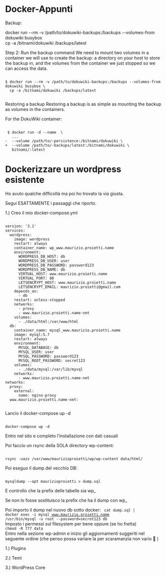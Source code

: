 # Docker-Appunti

Backup:


  docker run --rm -v /path/to/dokuwiki-backups:/backups --volumes-from dokuwiki busybox \
    cp -a /bitnami/dokuwiki /backups/latest


Step 2: Run the backup command
We need to mount two volumes in a container we will use to create the backup: a directory on your host to store the backup in, and the volumes from the container we just stopped so we can access the data.

<code>
$ docker run --rm -v /path/to/dokuwiki-backups:/backups --volumes-from dokuwiki busybox \
  cp -a /bitnami/dokuwiki /backups/latest

</code>

Restoring a backup
Restoring a backup is as simple as mounting the backup as volumes in the containers.

For the DokuWiki container:

<code>
 $ docker run -d --name  \
   ...
-  --volume /path/to/-persistence:/bitnami/dokuwiki \
+  --volume /path/to/-backups/latest:/bitnami/dokuwiki \
   bitnami/:latest
</code>




# Dockerizzare un wordpress esistente

Ho avuto qualche difficoltà ma poi ho trovato la via giusta.

Segui ESATTAMENTE i passaggi che riporto.

1.) Creo il mio docker-compose.yml

<code>
version: '3.1'
services:
  wordpress:
    image: wordpress
    restart: always
    container_name: wp_www.maurizio.proietti.name
    environment:
      WORDPRESS_DB_HOST: db
      WORDPRESS_DB_USER: user
      WORDPRESS_DB_PASSWORD: password123
      WORDPRESS_DB_NAME: db
      VIRTUAL_HOST: www.maurizio.proietti.name
      VIRTUAL_PORT: 80
      LETSENCRYPT_HOST: www.maurizio.proietti.name
      LETSENCRYPT_EMAIL: maurizio.proietti@gmail.com
    depends_on:
      - db
    restart: unless-stopped
    networks:
      - proxy
      - www.maurizio.proietti.name-net
    volumes:
      - ./data/html:/var/www/html
  db:
    container_name: mysql_www.maurizio.proietti.name
    image: mysql:5.7
    restart: always
    environment:
      MYSQL_DATABASE: db
      MYSQL_USER: user
      MYSQL_PASSWORD: password123
      MYSQL_ROOT_PASSWORD: secret123
    volumes:
      - ./data/mysql:/var/lib/mysql
    networks:
      - www.maurizio.proietti.name-net
networks:
  proxy:
    external:
      name: nginx-proxy
  www.maurizio.proietti.name-net:

</code>

Lancio il docker-compose up -d

<code>
docker-compose up -d
</code>

Entro nel sito e completo l’installazione con dati casuali

Poi faccio un rsync della SOLA directory wp-content:

<code>
rsync -uazv /var/www/maurizioproietti/wp/wp-content data/html/
</code>  

Poi eseguo il dump del vecchio DB:

<code>
mysqldump --opt maurizioproietti > dump.sql
</code>  

E controllo che la prefix delle tabelle sia wp_

Se non lo fosse sostituisco la prefix che ha il dump con wp_

Poi importo il dump nel nuovo db sotto docker:
<code>
cat dump.sql | docker exec -i mysql_www.maurizio.proietti.name /usr/bin/mysql -u root --password=secret123 db
</code>  
Imposto i permessi sul filesystem per bene oppure (se ho fretta)
<code>
chmod -R 777 data
</code>  
Entro nella sezione wp-admin e inizio gli aggiornamenti suggeriti nel seguente ordine (che penso possa variare la per scaramanzia non vario 🙂 )

1.) Plugins

2.) Temi

3.) WordPress Core

